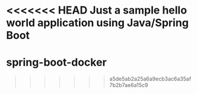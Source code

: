 <<<<<<< HEAD
Just a sample hello world application using Java/Spring Boot
=======
# spring-boot-docker
>>>>>>> a5de5ab2a25a6a9ecb3ac6a35af7b2b7ae6a15c9

